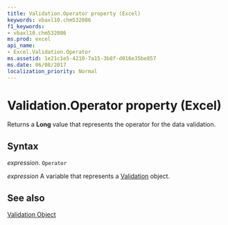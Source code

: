 ```yaml
---
title: Validation.Operator property (Excel)
keywords: vbaxl10.chm532086
f1_keywords:
- vbaxl10.chm532086
ms.prod: excel
api_name:
- Excel.Validation.Operator
ms.assetid: 1e21c1e5-4210-7a15-3b8f-d016e35be857
ms.date: 06/08/2017
localization_priority: Normal
---
```



# Validation.Operator property (Excel)

Returns a  **Long** value that represents the operator for the data validation.


## Syntax

_expression_. `Operator`

_expression_ A variable that represents a [Validation](./Excel.Validation.md) object.


## See also


[Validation Object](Excel.Validation.md)

